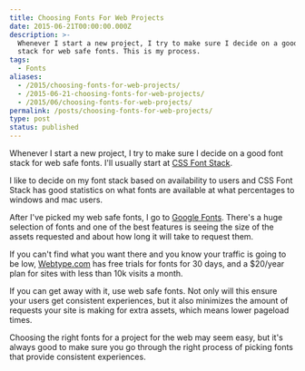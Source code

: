 ```yaml
---
title: Choosing Fonts For Web Projects
date: 2015-06-21T00:00:00.000Z
description: >-
  Whenever I start a new project, I try to make sure I decide on a good font
  stack for web safe fonts. This is my process.
tags:
  - Fonts
aliases:
  - /2015/choosing-fonts-for-web-projects/
  - /2015-06-21-choosing-fonts-for-web-projects/
  - /2015/06/choosing-fonts-for-web-projects/
permalink: /posts/choosing-fonts-for-web-projects/
type: post
status: published
---
```




Whenever I start a new project, I try to make sure I decide on a good font stack for web safe fonts. I'll usually start at [CSS Font Stack](https://www.cssfontstack.com/).

I like to decide on my font stack based on availability to users and CSS Font Stack has good statistics on what fonts are available at what percentages to windows and mac users.

After I've picked my web safe fonts, I go to [Google Fonts](https://www.google.com/fonts). There's a huge selection of fonts and one of the best features is seeing the size of the assets requested and about how long it will take to request them.

If you can't find what you want there and you know your traffic is going to be low, [Webtype.com](https://www.webtype.com/) has free trials for fonts for 30 days, and a \$20/year plan for sites with less than 10k visits a month.

If you can get away with it, use web safe fonts. Not only will this ensure your users get consistent experiences, but it also minimizes the amount of requests your site is making for extra assets, which means lower pageload times.

Choosing the right fonts for a project for the web may seem easy, but it's always good to make sure you go through the right process of picking fonts that provide consistent experiences.
